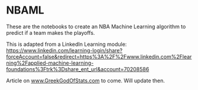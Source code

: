 # NBAML
These are the notebooks to create an NBA Machine Learning algorithm to predict if a team makes the playoffs.

This is adapted from a LinkedIn Learning module:
https://www.linkedin.com/learning-login/share?forceAccount=false&redirect=https%3A%2F%2Fwww.linkedin.com%2Flearning%2Fapplied-machine-learning-foundations%3Ftrk%3Dshare_ent_url&account=70208586

Article on www.GreekGodOfStats.com to come. Will update then.
